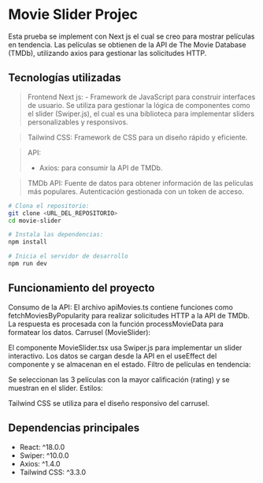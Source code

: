 

# Movie Slider Projec
Esta prueba se implement con Next js el cual se creo para mostrar películas en tendencia. Las películas se obtienen de la API de The Movie Database (TMDb), utilizando axios para gestionar las solicitudes HTTP.

## Tecnologías utilizadas
> Frontend
> Next js: - Framework de JavaScript para construir interfaces de usuario.
> Se utiliza para gestionar la lógica de componentes como el slider (Swiper.js), el cual es una biblioteca para implementar sliders personalizables y responsivos.

> Tailwind CSS:
> Framework de CSS para un diseño rápido y eficiente.

> API:
> - Axios: para consumir la API de TMDb.

> TMDb API: Fuente de datos para obtener información de las películas más populares.
Autenticación gestionada con un token de acceso.


```bash
# Clona el repositorio:
git clone <URL_DEL_REPOSITORIO>
cd movie-slider
```

```bash
# Instala las dependencias:
npm install
```

```bash
# Inicia el servidor de desarrollo
npm run dev
```

## Funcionamiento del proyecto

Consumo de la API:
El archivo apiMovies.ts contiene funciones como fetchMoviesByPopularity para realizar solicitudes HTTP a la API de TMDb.
La respuesta es procesada con la función processMovieData para formatear los datos.
Carrusel (MovieSlider):

El componente MovieSlider.tsx usa Swiper.js para implementar un slider interactivo.
Los datos se cargan desde la API en el useEffect del componente y se almacenan en el estado.
Filtro de películas en tendencia:

Se seleccionan las 3 películas con la mayor calificación (rating) y se muestran en el slider.
Estilos:

Tailwind CSS se utiliza para el diseño responsivo del carrusel.


## Dependencias principales
- React: ^18.0.0
- Swiper: ^10.0.0
- Axios: ^1.4.0
- Tailwind CSS: ^3.3.0